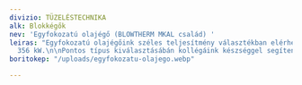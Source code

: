 ```yaml
---
divizio: TÜZELÉSTECHNIKA
alk: Blokkégők
nev: 'Egyfokozatú olajégő (BLOWTHERM MKAL család) '
leiras: "Egyfokozatú olajégőink széles teljesítmény választékban elérhetőek: 24 -
  356 kW.\n\nPontos típus kiválasztásábán kollégáink készséggel segítenek!  "
boritokep: "/uploads/egyfokozatu-olajego.webp"

---
```

